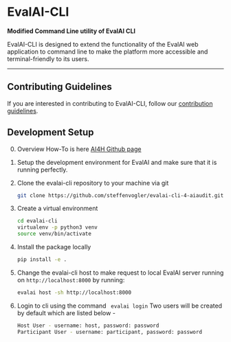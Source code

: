 # EvalAI-CLI

<b> Modified Command Line utility of EvalAI CLI </b>

EvalAI-CLI is designed to extend the functionality of the EvalAI web application to command line to make the platform more accessible and terminal-friendly to its users.

------------------------------------------------------------------------------------------

## Contributing Guidelines

If you are interested in contributing to EvalAI-CLI, follow our [contribution guidelines](https://github.com/Cloud-CV/evalai-cli/blob/master/.github/CONTRIBUTING.md).

## Development Setup

0. Overview How-To is here [AI4H Github page](https://fg-ai4h.github.io/health-aiaudit-platform/#/)

1. Setup the development environment for EvalAI and make sure that it is running perfectly.

2. Clone the evalai-cli repository to your machine via git

    ```bash
    git clone https://github.com/steffenvogler/evalai-cli-4-aiaudit.git evalai-cli
    ```

3. Create a virtual environment

    ```bash
    cd evalai-cli
    virtualenv -p python3 venv
    source venv/bin/activate
    ```

4. Install the package locally

    ```bash
    pip install -e .
    ```
 
5. Change the evalai-cli host to make request to local EvalAI server running on `http://localhost:8000` by running:
   
   ```bash
   evalai host -sh http://localhost:8000
   ```


6. Login to cli using the command ``` evalai login```
Two users will be created by default which are listed below -

    ```bash
    Host User - username: host, password: password
    Participant User - username: participant, password: password
    ```
